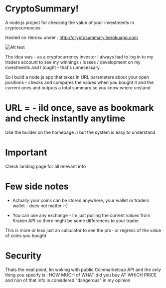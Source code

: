 # CryptoSummary!
A node.js project for checking the value of your investments in cryptocurrencies

Hosted on Heroku under : http://cryptosummary.herokuapp.com

![Alt text](http://cryptosummary.herokuapp.com/screenshot.png)

The idea was - as a cryptocurrency investor I always had to log in to my traders account to see my winnings / losses / development on my investments and I tought - that's unnecessary.

So I build a node.js app that takes in URL parameters about your open positions - checks and compares the values when you bought it and the current ones and outputs a total summary so you know where unstand 

# URL = - ild once, save as bookmark and check instantly anytime
Use the builder on the homepage :) but the system is easy to understand

# Important
Check landing page for all relevant info

# Few side notes
* Actually your coins can be stored anywhere, your wallet or traders wallet - does not matter :-)

* You can use any exchange - Im just pulling the current values from Kraken API so there might be some differences to your trader


This is more or less just an calculator to see the pro- or regress of the value of coins you bought

# Security
Thats the neat point, Im woking with public Coinmarketcap API and the only thing you specify is : HOW MUCH of WHAT did you buy AT WHICH PRICE and non of that info is considered "dangerous" in my opinion
